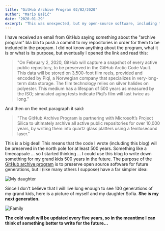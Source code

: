 ```yaml
---
title: "GitHub Archive Program 02/02/2020"
author: "Mario Bašić"
date: "2020-01-29"
excerpt: "This was unexpected, but my open-source software, including this blog, will live for at least 100 generation in the GitHub Arctic Code Vault."
---
```


I have received an email from GitHub saying something about the "archive program" bla bla to push a commit to my repositories in order for them to be included in the program. I did not know anything about the program, what it is or what is its purpose, but eventually I opened the link and read this:

<!-- > _"On February 2, 2020, GitHub will capture a snapshot of every active public repository, to be preserved in the GitHub Arctic Code Vault. This data will be stored on 3,500-foot film reels, provided and encoded by Piql, a Norwegian company that specializes in very-long-term data storage. The film technology relies on silver halides on polyester. This medium has a lifespan of 500 years as measured by the ISO; simulated aging tests indicate Piql’s film will last twice as long."_ -->

<blockquote class="blockquote">
  <p>"On February 2, 2020, GitHub will capture a snapshot of every active public repository, to be preserved in the GitHub Arctic Code Vault. This data will be stored on 3,500-foot film reels, provided and encoded by Piql, a Norwegian company that specializes in very-long-term data storage. The film technology relies on silver halides on polyester. This medium has a lifespan of 500 years as measured by the ISO; simulated aging tests indicate Piql’s film will last twice as long."</p>
</blockquote>

And then on the next paragraph it said:

<!-- > _"The GitHub Archive Program is partnering with Microsoft’s Project Silica to ultimately archive all active public repositories for over 10,000 years, by writing them into quartz glass platters using a femtosecond laser."_ -->

<blockquote class="blockquote">
  <p>"The GitHub Archive Program is partnering with Microsoft’s Project Silica to ultimately archive all active public repositories for over 10,000 years, by writing them into quartz glass platters using a femtosecond laser."</p>
</blockquote>

This is a big deal! This means that the code I wrote (including this blog) will be preserved in the north pole for at least 500 years. Something like a timecapsule ... so I started thinking ... I could use this blog to write down something for my grand kids 500 years in the future. The purpose of the [GitHub archive program](https://archiveprogram.github.com/) is to preserve open source software for future generations, but I (like many others I suppose) have a far simpler idea:

![My daughter](/content/posts/2020-01-29-github-archive-program/father-daughter.jpg)

Since I don't believe that I will live long enough to see 100 generations of my grand kids, here is a picture of myself and my daughter Sofia. **She is my next generation.**

![Family](/content/posts/2020-01-29-github-archive-program/family.jpg)

**The cold vault will be updated every five years, so in the meantime I can think of something better to write for the future...**